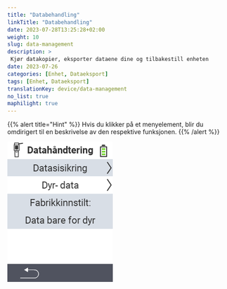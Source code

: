 ```yaml
---
title: "Databehandling"
linkTitle: "Databehandling"
date: 2023-07-28T13:25:28+02:00
weight: 10
slug: data-management
description: >
 Kjør datakopier, eksporter dataene dine og tilbakestill enheten
date: 2023-07-26
categories: [Enhet, Dataeksport]
tags: [Enhet, Dataeksport]
translationKey: device/data-management
no_list: true
maphilight: true
---
```

{{% alert title="Hint" %}}
Hvis du klikker på et menyelement, blir du omdirigert til en beskrivelse av den respektive funksjonen.
{{% /alert %}}

<img src="menu.png" alt="VitalControl Databehandling" title="Databehandling" usemap="#workmap" class="maphilight" />

<map name="workmap">
  <area shape="rect" coords="2,40,238,80" alt="Datakopi" title="Instruksjonene for å lage en sikkerhetskopi finner du her&#10;Museklikk: åpne dokumentasjon" href="/no/docs/device/data-management/data-backup/">

  <area shape="rect" coords="2,80,238,120" alt="Dyredata" title="Instruksjonene for å gjenopprette en sikkerhetskopi finner du her&#10;Museklikk: åpne dokumentasjon" href="/no/docs/device/data-management/animal-data/">

  <area shape="rect" coords="2,120,238,200" alt="Fabrikkinnstilling" title="All informasjon og instruksjoner for å tilbakestille enheten og dyredataene finner du her&#10;Museklikk: åpne dokumentasjon" href="/no/docs/reset/">

  <area shape="rect" coords="2,282,120,319" alt="Tilbake" title="All informasjon og instruksjoner for å eksportere dyredata finner du her&#10;Museklikk: åpne dokumentasjon" href="/no/docs/device/">
</map>
